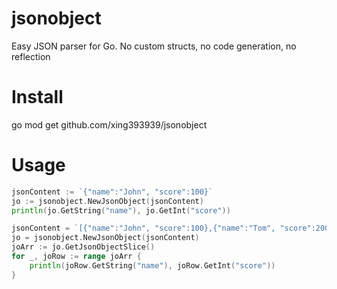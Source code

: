 # jsonobject
Easy JSON parser for Go. No custom structs, no code generation, no reflection

# Install
go mod get github.com/xing393939/jsonobject

# Usage
```go
jsonContent := `{"name":"John", "score":100}`
jo := jsonobject.NewJsonObject(jsonContent)
println(jo.GetString("name"), jo.GetInt("score"))

jsonContent = `[{"name":"John", "score":100},{"name":"Tom", "score":200}]`
jo = jsonobject.NewJsonObject(jsonContent)
joArr := jo.GetJsonObjectSlice()
for _, joRow := range joArr {
    println(joRow.GetString("name"), joRow.GetInt("score"))
}
```